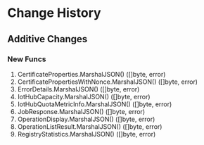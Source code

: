 # Change History

## Additive Changes

### New Funcs

1. CertificateProperties.MarshalJSON() ([]byte, error)
1. CertificatePropertiesWithNonce.MarshalJSON() ([]byte, error)
1. ErrorDetails.MarshalJSON() ([]byte, error)
1. IotHubCapacity.MarshalJSON() ([]byte, error)
1. IotHubQuotaMetricInfo.MarshalJSON() ([]byte, error)
1. JobResponse.MarshalJSON() ([]byte, error)
1. OperationDisplay.MarshalJSON() ([]byte, error)
1. OperationListResult.MarshalJSON() ([]byte, error)
1. RegistryStatistics.MarshalJSON() ([]byte, error)
